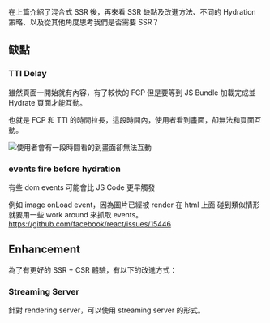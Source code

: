 在上篇介紹了混合式 SSR 後，再來看 SSR 缺點及改進方法、不同的 Hydration 策略、以及從其他角度思考我們是否需要 SSR？

## 缺點

### TTI Delay

雖然頁面一開始就有內容，有了較快的 FCP
但是要等到 JS Bundle 加載完成並 Hydrate 頁面才能互動。

也就是 FCP 和 TTI 的時間拉長，這段時間內，使用者看到畫面，卻無法和頁面互動。

![使用者會有一段時間看的到畫面卻無法互動](https://imgur.com/da9Zvzd.jpg)

### events fire before hydration

有些 dom events 可能會比 JS Code 更早觸發

例如 image onLoad event，因為圖片已經被 render 在 html 上面
碰到類似情形就要用一些 work around 來抓取 events。
https://github.com/facebook/react/issues/15446

## Enhancement

為了有更好的 SSR + CSR 體驗，有以下的改進方式：

### Streaming Server

針對 rendering server，可以使用 streaming server 的形式。
